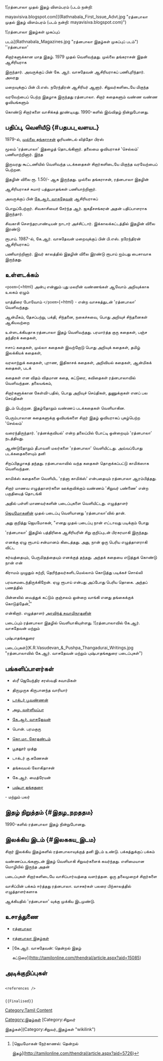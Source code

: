 ![ரத்னபாலா முதல் இதழ் விளம்பரம் (படம் நன்றி:
mayavisiva.blogspot.com)](Rathnabala_First_Issue_Advt.jpg "ரத்னபாலா முதல் இதழ் விளம்பரம் (படம் நன்றி: mayavisiva.blogspot.com)")
![ரத்னபாலா இதழ்கள் முகப்புப்
படம்](Rathnabala_Magazines.jpg "ரத்னபாலா இதழ்கள் முகப்புப் படம்") ''ரத்னபாலா'
சிறார்களுக்கான மாத இதழ். 1979 முதல் வெளிவந்தது. முல்லை தங்கராசன் இதன் ஆசிரியராக
இருந்தார். அவருக்குப் பின் கே. ஆர். வாசுதேவன் ஆசிரியராகப் பணிபுரிந்தார். அவரது
மறைவுக்குப் பின் பி.எஸ். நரேந்திரன் ஆசிரியர் ஆனார். சிறுவர்களிடையே மிகுந்த
வரவேற்பைப் பெற்ற இதழாக இருந்தது ரத்னபாலா. சிறார் கதைகளும் வண்ண வண்ண ஓவியங்களும்
கொண்டு சிறார்களை வாசிக்கத் தூண்டியது. 1990-களில் இவ்விதழ் நின்றுபோனது.

## பதிப்பு, வெளியீடு {#பதபப_வளயட}

1979-ல், [முல்லை தங்கராசன்](முல்லை_தங்கராசன் "wikilink") ஓரியண்டல் லித்தோ பிரஸ்
மூலம் 'ரத்னபாலா' இதழைத் தொடங்கினார். தலைமை ஓவியராகச் 'செல்லம்' பணியாற்றினார். இந்த
இருவரது கூட்டணியில் வெளிவந்த படக்கதைகள் சிறார்களிடையே மிகுந்த வரவேற்பைப் பெற்றன.
இதழின் விலை ரூ. 1.50/- ஆக இருந்தது. முல்லை தங்கராசன், ரத்னபாலா இதழின்
ஆசிரியராகச் சுமார் பத்துமாதங்கள் பணியாற்றினார்.

அவருக்குப் பின் [கே.ஆர். வாசுதேவன்](கே.ஆர்._வாசுதேவன் "wikilink") ஆசிரியராகப்
பொறுப்பேற்றார். சிவகாசியைச் சேர்ந்த ஆர். ஜகதீசசங்கரன் அதன் பதிப்பாளராக இருந்தார்.
சிவகாசி சௌந்தரபாண்டியன் நாடார் அச்சிட்டார். இக்காலக்கட்டத்தில் இதழின் விலை இரண்டு
ரூபாய். 1987-ல், கே.ஆர். வாசுதேவன் மறைவுக்குப் பின் பி.எஸ். நரேந்திரன் ஆசிரியராகப்
பணியாற்றினார். இவர் காலத்தில் இதழின் விலை இரண்டு ரூபாய் ஐம்பது பைசாவாக இருந்தது.

## உள்ளடக்கம்

`<poem>`{=html} அன்பு என்னும் புது மலரின் வண்ணங்கள் ஆவோம் அறிவுக்காக உலகம் ஏழும்
யாத்திரை போவோம் `</poem>`{=html} - என்ற வாசகத்துடன் 'ரத்னபாலா' வெளிவந்தது.
ஆன்மீகம், தேசப்பற்று, பக்தி, சிந்தனை, நகைச்சுவை, பொது அறிவுச் சிந்தனைகள் ஆகியவற்றை
உள்ளடக்கியதாக ரத்னபாலா இதழ் வெளிவந்தது. பரமார்த்த குரு கதைகள், பஞ்ச தந்திரக் கதைகள்,
ஈசாப் கதைகள், முல்லா கதைகள் இவற்றோடு பொது அறிவுக் கதைகள், தமிழ் இலக்கியக் கதைகள்,
வரலாற்றுக் கதைகள், புராண, இதிகாசக் கதைகள், அறிவியல் கதைகள், ஆன்மிகக் கதைகள், படக்
கதைகள் என விதம் விதமான கதை, கட்டுரை, கவிதைகள் ரத்னபாலாவில் வெளிவந்தன. தலையங்கம்,
சிறார்களுக்கான கேள்வி-பதில், பொது அறிவுச் செய்திகள், துணுக்குகள் எனப் பல செய்திகள்
இடம் பெற்றன. இதழ்தோறும் வண்ணப் படக்கதைகள் வெளியாகின.

பெரும்பாலான கதைகளுக்கு ஓவியங்களை சிறார் இதழ் ஓவியராகப் புகழ்பெற்ற 'செல்லம்'
வரைந்திருந்தார். 'ரத்னக்குவியல்' என்ற தலைப்பில் போட்டி ஒன்றையும் 'ரத்னபாலா' நடத்தியது.
ஆண்டுதோறும் தீபாவளி மலர்களை 'ரத்னபாலா' வெளியிட்டது. அவ்வப்போது படக்கதைகளையும் தனி
சிறப்பிதழாகத் தந்தது. ரத்னபாலாவில் வந்த கதைகள் தொகுக்கப்பட்டு காமிக்ஸாக வெளிவந்தன.
காமிக்ஸ் கதைகளை வெளியிட 'ரத்னா காமிக்ஸ்' என்பதையும் ரத்னபாலா ஆரம்பித்தது.

சிறார் மாணவ எழுத்தாளர்களை ஊக்குவிக்கும் வண்ணம் 'சிறுவர் பண்ணை' என்ற பகுதியைத் தொடங்கி
அதில் பள்ளி மாணவர்களின் படைப்புகளை வெளியிட்டது. எழுத்தாளர்
[ஜெயமோகனின்](ஜெயமோகன் "wikilink") முதல் படைப்பு வெளியானது 'ரத்னபாலா'வில் தான்.
அது குறித்து ஜெயமோகன், "எனது முதல் படைப்பு நான் எட்டாவது படிக்கும் போது
'ரத்னபாலா' இதழில் பத்திரிகை ஆசிரியரின் சிறு குறிப்புடன் பிரசுரமாகி இருந்தது.
எனக்கு ஏழு ரூபாய் சன்மானம் கிடைத்தது. அது, நான் ஒரு பெரிய எழுத்தாளராகி விட்ட
கர்வத்தையும், பெருமிதத்தையும் எனக்குத் தந்தது. அந்தக் கதையை எடுத்துக் கொண்டு நான் என்
கிராமம் முழுதும் சுற்றி, தெரிந்தவர்களிடமெல்லாம் கொடுத்து படிக்கச் சொல்லி
பரவசமடைந்திருக்கிறேன். ஏழு ரூபாய் என்பது அப்போது பெரிய தொகை. அந்தப் பணத்தில்
பின்னலில் வைத்துக் கட்டும் குஞ்சலம் ஒன்றை வாங்கி எனது தங்கைக்குக் கொடுத்தேன்[^1]"
என்கிறார். எழுத்தாளர் [அரவிந்த் சுவாமிநாதனின்](அரவிந்த்_சுவாமிநாதன் "wikilink")
படைப்பும் ரத்னபாலா இதழில் வெளியாகியுள்ளது. ![ரத்னபாலாவில் கே.ஆர். வாசுதேவன் மற்றும்
புஷ்பாதங்கதுரை
படைப்புகள்](K.R.Vasudevan_&_Pushpa_Thangadurai_Writings.jpg "ரத்னபாலாவில் கே.ஆர். வாசுதேவன் மற்றும் புஷ்பாதங்கதுரை படைப்புகள்")

## பங்களிப்பாளர்கள்

-   ஸ்ரீ ஜெயேந்திர சரஸ்வதி சுவாமிகள்
-   திருமுருக கிருபானந்த வாரியார்
-   [டாக்டர் பூவண்ணன்](டாக்டர்_பூவண்ணன் "wikilink")
-   [அழ. வள்ளியப்பா](அழ.வள்ளியப்பா "wikilink")
-   [கே.ஆர். வாசுதேவன்](கே.ஆர்._வாசுதேவன் "wikilink")
-   பொன். பரமகுரு
-   [கொ.மா. கோதண்டம்](கொ.மா._கோதண்டம் "wikilink")
-   பூதலூர் முத்து
-   டாக்டர் கு.கணேசன்
-   தங்கவயல் லோகிதாசன்
-   கே.ஆர். மைத்ரேயன்
-   [புஷ்பா தங்கதுரை](புஷ்பா_தங்கதுரை "wikilink")

\- மற்றும் பலர்

## இதழ் நிறுத்தம் {#இதழ_நறததம}

1990-களில் ரத்னபாலா இதழ் நின்றுபோனது.

## இலக்கிய இடம் {#இலககய_இடம}

சிறார் இலக்கிய இதழ்களில் ரத்னபாலாவுக்குத் தனி இடம் உண்டு. பக்கத்துக்குப் பக்கம்
வண்ணப்படங்களுடன் இதழ் வெளியாகி சிறுவர்களைக் கவர்ந்தது. எளிமையான மொழியில் இருந்த அதன்
படைப்புகள் சிறார்களிடையே வாசிப்பார்வத்தை வளர்த்தன. ஒரு தலைமுறைச் சிறார்களை
வாசிப்பின் பக்கம் ஈர்த்தது ரத்னபாலா. வாசகர்கள் பலரை பிற்காலத்தில் எழுத்தாளர்களாக
ஆக்கியதில் 'ரத்னபாலா' வுக்கு முக்கிய இடமுண்டு.

## உசாத்துணை

-   [ரத்னபாலா](https://mayavisiva.blogspot.com/2015/10/2.html)
-   [ரத்னபாலா இதழ்கள்](https://johny-johnsimon.blogspot.com/)
-   [கே.ஆர். வாசுதேவன்: தென்றல் இதழ்
    கட்டுரை](http://tamilonline.com/thendral/article.aspx?aid=15085)

## அடிக்குறிப்புகள்

```{=html}
<references />
```
```{=mediawiki}
{{Finalised}}
```
[Category:Tamil Content](Category:Tamil_Content "wikilink")
[Category:இதழ்கள்](Category:இதழ்கள் "wikilink") [Category:சிறுவர்
இதழ்கள்](Category:சிறுவர்_இதழ்கள் "wikilink")

[^1]: [ஜெயமோகன் நேர்காணல்: தென்றல்
    இதழ்](http://tamilonline.com/thendral/article.aspx?aid=5726)

